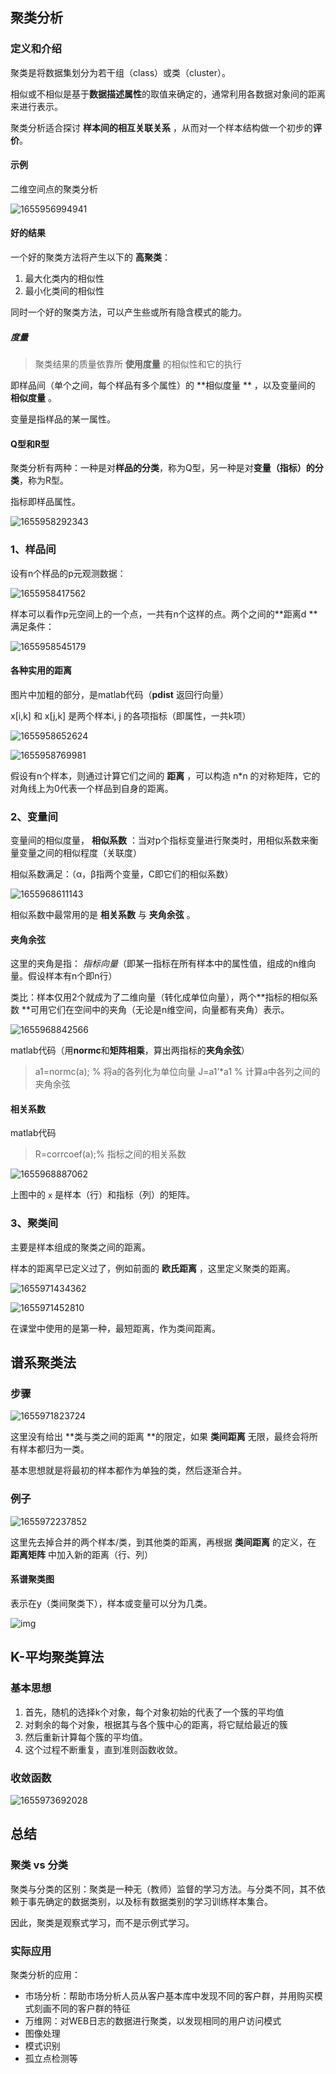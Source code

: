 ## 聚类分析

### 定义和介绍

聚类是将数据集划分为若干组（class）或类（cluster）。

相似或不相似是基于**数据描述属性**的取值来确定的，通常利用各数据对象间的距离来进行表示。

聚类分析适合探讨 **样本间的相互关联关系** ，从而对一个样本结构做一个初步的**评价**。

#### 示例

二维空间点的聚类分析

![1655956994941](1655956994941.png)

#### 好的结果

一个好的聚类方法将产生以下的 **高聚类**：

1. 最大化类内的相似性
2. 最小化类间的相似性

同时一个好的聚类方法，可以产生些或所有隐含模式的能力。

##### 度量

> 聚类结果的质量依靠所 **使用度量** 的相似性和它的执行

即样品间（单个之间，每个样品有多个属性）的 **相似度量 ** ，以及变量间的 **相似度量** 。

变量是指样品的某一属性。

#### Q型和R型

聚类分析有两种：一种是对**样品的分类**，称为Q型，另一种是对**变量（指标）的分类**，称为R型。

指标即样品属性。

![1655958292343](1655958292343.png)

### 1、样品间

设有n个样品的p元观测数据： 

![1655958417562](1655958417562.png)

样本可以看作p元空间上的一个点，一共有n个这样的点。两个之间的**距离d ** 满足条件：

![1655958545179](1655958545179.png)

#### 各种实用的距离

图片中加粗的部分，是matlab代码（**pdist** 返回行向量）

x[i,k] 和 x[j,k] 是两个样本i, j 的各项指标（即属性，一共k项）

![1655958652624](1655958652624.png)



![1655958769981](1655958769981.png)

假设有n个样本，则通过计算它们之间的 **距离** ，可以构造 n*n 的对称矩阵，它的对角线上为0代表一个样品到自身的距离。

### 2、变量间

变量间的相似度量， **相似系数** ：当对p个指标变量进行聚类时，用相似系数来衡量变量之间的相似程度（关联度）

相似系数满足：（α，β指两个变量，C即它们的相似系数）

![1655968611143](1655968611143.png)



相似系数中最常用的是 **相关系数** 与 **夹角余弦** 。

#### 夹角余弦

这里的夹角是指： *指标向量*（即某一指标在所有样本中的属性值，组成的n维向量。假设样本有n个即n行）

类比：样本仅用2个就成为了二维向量（转化成单位向量），两个**指标的相似系数 **可用它们在空间中的夹角（无论是n维空间，向量都有夹角）表示。

![1655968842566](1655968842566.png)

matlab代码（用**normc**和**矩阵相乘**，算出两指标的**夹角余弦**）

> a1=normc(a); % 将a的各列化为单位向量
> J=a1’*a1  % 计算a中各列之间的夹角余弦



#### 相关系数

matlab代码

> R=corrcoef(a);% 指标之间的相关系数

![1655968887062](1655968887062.png)

上图中的 `x` 是样本（行）和指标（列）的矩阵。

### 3、聚类间

主要是样本组成的聚类之间的距离。

样本的距离早已定义过了，例如前面的 **欧氏距离** ，这里定义聚类的距离。

![1655971434362](1655971434362.png)

![1655971452810](1655971452810.png)

在课堂中使用的是第一种，最短距离，作为类间距离。

## 谱系聚类法

### 步骤

![1655971823724](1655971823724.png)

这里没有给出 **类与类之间的距离 **的限定，如果 **类间距离** 无限，最终会将所有样本都归为一类。

基本思想就是将最初的样本都作为单独的类，然后逐渐合并。

### 例子

![1655972237852](1655972237852.png)

这里先去掉合并的两个样本/类，到其他类的距离，再根据 **类间距离** 的定义，在 **距离矩阵** 中加入新的距离（行、列）

#### 系谱聚类图

表示在y（类间聚类下），样本或变量可以分为几类。

![img](https://office-cn-beijing.imm.aliyuncs.com/api/v3/office/copy/NU50SmhnZFhKMFByeW1LWXNpMFRKYStRV01LQmt2eUZkU29iQmt4K254SG0vNkxMa2FjWDQzWFhuYzYzYzg4dFEvWWRjZUc0dDF5MWNKdG12L2x6Q2lBVlpaTXMwajFOVTZEK1lGdGlJT0Y0djZqZDhjUFRBajFveEJiUDJ0eDhBeW9waThNZDVmcmR4QS9EN2FJQlU3SGVhLzFXSkl6dTVnYTlzWDNBVDRFVmp4cVJETU9YUU84bG1LSXJzSzBYdFJ2K0d0MnlOcmhtK044LzdVenREUUFINU0wREFtSnh2MlVIdlJPWWJiZGI2YThONVg4MUV0KzA=/attach/object/ca575ed50d9b341715cfb59e467e6c53cbb8ef44)



## K-平均聚类算法

### 基本思想

1. 首先，随机的选择k个对象，每个对象初始的代表了一个簇的平均值
2. 对剩余的每个对象，根据其与各个簇中心的距离，将它赋给最近的簇
3. 然后重新计算每个簇的平均值。
4. 这个过程不断重复，直到准则函数收敛。

### 收敛函数

![1655973692028](1655973692028.png)

## 总结

### 聚类 vs 分类

聚类与分类的区别：聚类是一种无（教师）监督的学习方法。与分类不同，其不依赖于事先确定的数据类别，以及标有数据类别的学习训练样本集合。

因此，聚类是观察式学习，而不是示例式学习。

### 实际应用

聚类分析的应用：

- 市场分析：帮助市场分析人员从客户基本库中发现不同的客户群，并用购买模式刻画不同的客户群的特征
- 万维网：对WEB日志的数据进行聚类，以发现相同的用户访问模式
- 图像处理
- 模式识别
- 孤立点检测等